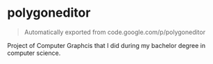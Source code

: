 # polygoneditor

> Automatically exported from code.google.com/p/polygoneditor

Project of Computer Graphcis that I did during my bachelor degree in computer science.
